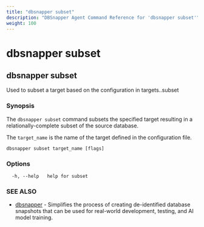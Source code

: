 ```yaml
---
title: "dbsnapper subset"
description: "DBSnapper Agent Command Reference for 'dbsnapper subset'"
weight: 100
---
```


# dbsnapper subset

## dbsnapper subset

Used to subset a target based on the configuration in targets.<target>.subset

### Synopsis

The `dbsnapper subset` command subsets the specified target resulting in a relationally-complete subset of the source database.
	
The `target_name` is the name of the target defined in the configuration file.
	


```
dbsnapper subset target_name [flags]
```

### Options

```
  -h, --help   help for subset
```

### SEE ALSO

* [dbsnapper](dbsnapper.md)	 - Simplifies the process of creating de-identified database snapshots that can be used for real-world development, testing, and AI model training.

